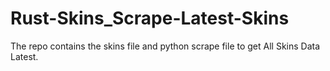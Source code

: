 # Rust-Skins_Scrape-Latest-Skins
The repo contains the skins file and python scrape file to get All Skins Data Latest.
